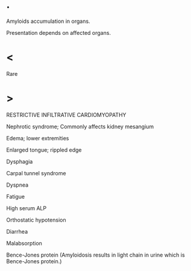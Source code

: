 # .

Amyloids accumulation in organs.

Presentation depends on affected organs.

# <

Rare

# >

RESTRICTIVE INFILTRATIVE CARDIOMYOPATHY

Nephrotic syndrome; Commonly affects kidney mesangium

Edema; lower extremities

Enlarged tongue; rippled edge

Dysphagia

Carpal tunnel syndrome

Dyspnea

Fatigue

High serum ALP

Orthostatic hypotension

Diarrhea

Malabsorption

Bence-Jones protein (Amyloidosis results in light chain in urine which is Bence-Jones protein.)
